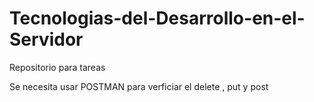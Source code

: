 # Tecnologias-del-Desarrollo-en-el-Servidor
Repositorio para tareas

Se necesita usar POSTMAN para verficiar el delete , put y post 
